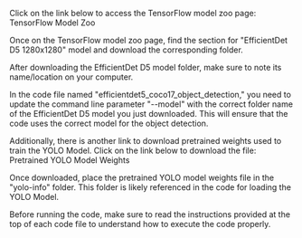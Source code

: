 Click on the link below to access the TensorFlow model zoo page:
TensorFlow Model Zoo

Once on the TensorFlow model zoo page, find the section for "EfficientDet D5 1280x1280" model and download the corresponding folder.

After downloading the EfficientDet D5 model folder, make sure to note its name/location on your computer.

In the code file named "efficientdet5_coco17_object_detection," you need to update the command line parameter "--model" with the correct folder name of the EfficientDet D5 model you just downloaded. This will ensure that the code uses the correct model for the object detection.

Additionally, there is another link to download pretrained weights used to train the YOLO Model. Click on the link below to download the file:
Pretrained YOLO Model Weights

Once downloaded, place the pretrained YOLO model weights file in the "yolo-info" folder. This folder is likely referenced in the code for loading the YOLO Model.

Before running the code, make sure to read the instructions provided at the top of each code file to understand how to execute the code properly.
